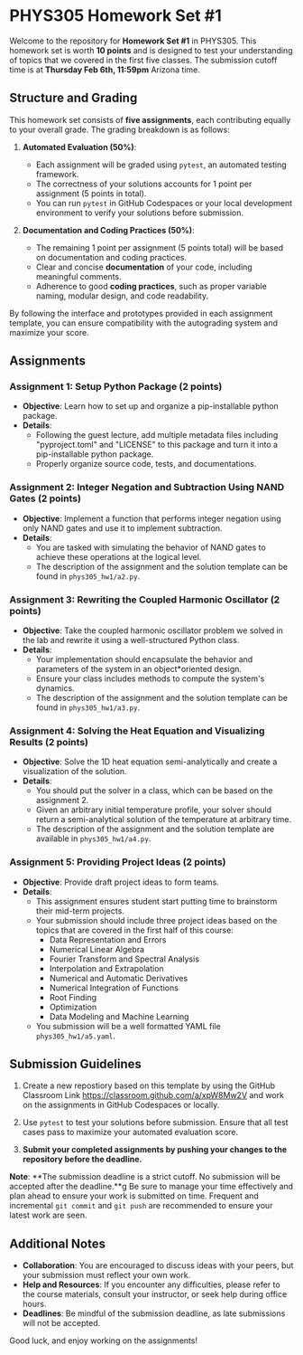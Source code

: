 # PHYS305 Homework Set #1

Welcome to the repository for **Homework Set #1** in PHYS305.
This homework set is worth **10 points** and is designed to test your
understanding of topics that we covered in the first five classes.
The submission cutoff time is at **Thursday Feb 6th, 11:59pm** Arizona
time.


## Structure and Grading

This homework set consists of **five assignments**, each contributing
equally to your overall grade.
The grading breakdown is as follows:

1. **Automated Evaluation (50%)**:
   * Each assignment will be graded using `pytest`, an automated
     testing framework.
   * The correctness of your solutions accounts for 1 point per
     assignment (5 points in total).
   * You can run `pytest` in GitHub Codespaces or your local
     development environment to verify your solutions before
     submission.

2. **Documentation and Coding Practices (50%)**:
   * The remaining 1 point per assignment (5 points total) will be
     based on documentation and coding practices.
   * Clear and concise **documentation** of your code, including
     meaningful comments.
   * Adherence to good **coding practices**, such as proper variable
     naming, modular design, and code readability.

By following the interface and prototypes provided in each assignment
template, you can ensure compatibility with the autograding system and
maximize your score.


## Assignments

### **Assignment 1**: Setup Python Package (2 points)

* **Objective**:
  Learn how to set up and organize a pip-installable python package.
* **Details**:
  * Following the guest lecture, add multiple metadata files including
    "pyproject.toml" and "LICENSE" to this package and turn it into a
    pip-installable python package.
  * Properly organize source code, tests, and documentations.

### **Assignment 2**: Integer Negation and Subtraction Using NAND Gates (2 points)

* **Objective**:
  Implement a function that performs integer negation using only NAND
  gates and use it to implement subtraction.
* **Details**:
  * You are tasked with simulating the behavior of NAND gates to
    achieve these operations at the logical level.
  * The description of the assignment and the solution template can be
    found in `phys305_hw1/a2.py`.

### **Assignment 3**: Rewriting the Coupled Harmonic Oscillator (2 points)

* **Objective**:
  Take the coupled harmonic oscillator problem we solved in the lab
  and rewrite it using a well-structured Python class.
* **Details**:
  * Your implementation should encapsulate the behavior and parameters
    of the system in an object*oriented design.
  * Ensure your class includes methods to compute the system's
    dynamics.
  * The description of the assignment and the solution template can be
    found in `phys305_hw1/a3.py`.

### **Assignment 4**: Solving the Heat Equation and Visualizing Results (2 points)

* **Objective**:
  Solve the 1D heat equation semi-analytically and create a
  visualization of the solution.
* **Details**:
  * You should put the solver in a class, which can be based on the
    assignment 2.
  * Given an arbitrary initial temperature profile, your solver should
    return a semi-analytical solution of the temperature at arbitrary
    time.
  * The description of the assignment and the solution template are
    available in `phys305_hw1/a4.py`.

### **Assignment 5**: Providing Project Ideas (2 points)

* **Objective**: Provide draft project ideas to form teams.
* **Details**:
  * This assignment ensures student start putting time to brainstorm their
    mid-term projects.
  * Your submission should include three project ideas based on the
    topics that are covered in the first half of this course:
    * Data Representation and Errors
    * Numerical Linear Algebra
    * Fourier Transform and Spectral Analysis
    * Interpolation and Extrapolation
    * Numerical and Automatic Derivatives
    * Numerical Integration of Functions
    * Root Finding
    * Optimization
    * Data Modeling and Machine Learning
  * You submission will be a well formatted YAML file
    `phys305_hw1/a5.yaml`.


## Submission Guidelines

1. Create a new repostiory based on this template by using the GitHub
   Classroom Link https://classroom.github.com/a/xpW8Mw2V and work on
   the assignments in GitHub Codespaces or locally.

2. Use `pytest` to test your solutions before submission.
   Ensure that all test cases pass to maximize your automated
   evaluation score.

3. **Submit your completed assignments by pushing your changes to the
   repository before the deadline.**

**Note**:
**The submission deadline is a strict cutoff.
No submission will be accepted after the deadline.**g
Be sure to manage your time effectively and plan ahead to ensure your
work is submitted on time.
Frequent and incremental `git commit` and `git push` are recommended
to ensure your latest work are seen.


## Additional Notes

* **Collaboration**:
  You are encouraged to discuss ideas with your peers, but your
  submission must reflect your own work.
* **Help and Resources**:
  If you encounter any difficulties, please refer to the course
  materials, consult your instructor, or seek help during office
  hours.
* **Deadlines**:
  Be mindful of the submission deadline, as late submissions will not
  be accepted.

Good luck, and enjoy working on the assignments!
